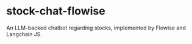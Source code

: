# stock-chat-flowise
An LLM-backed chatbot regarding stocks, implemented by Flowise and Langchain JS. 
